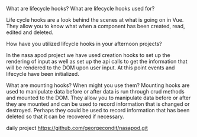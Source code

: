 What are lifecycle hooks? What are lifecycle hooks used for?

Life cycle hooks are a look behind the scenes at what is going on in Vue. They allow you to know what when a component has been created, read, edited and deleted.



How have you utilized lifcycle hooks in your afternoon projects?

In the nasa apod project we have used creation hooks to set up the rendering of input as well as set up the api calls to get the information that
will be rendered to the DOM upon user input. At this point events and lifecycle have been initialized.




What are mounting hooks? When might you use them? Mounting hooks are used to manipulate data before or after data is run through crud methods and 
mounted to the DOM. They allow you to manipulate data before or after they are mounted and can be used to record information that is changed or destroyed. Perhaps they could be used to record information that has been deleted so that it can be recovered if necessary.





daily project
https://github.com/georgecondit/nasapod.git



